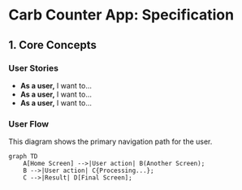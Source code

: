 # Carb Counter App: Specification

## 1. Core Concepts

### User Stories
- **As a user,** I want to...
- **As a user,** I want to...
- **As a user,** I want to...

### User Flow
This diagram shows the primary navigation path for the user.

```mermaid
graph TD
    A[Home Screen] -->|User action| B(Another Screen);
    B -->|User action| C{Processing...};
    C -->|Result| D[Final Screen];
```
